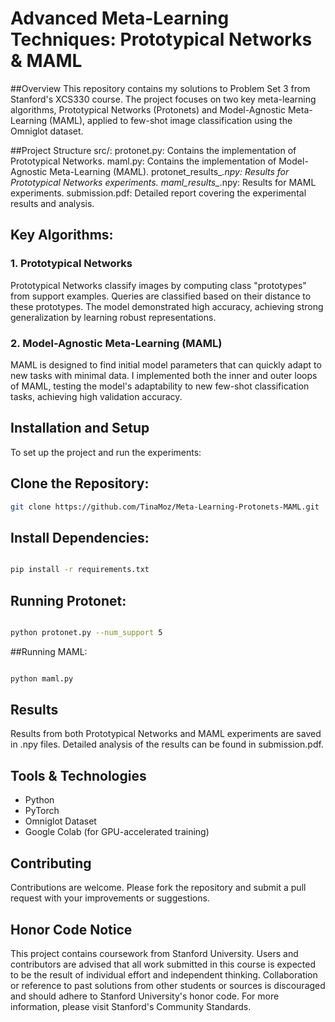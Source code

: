 # Advanced Meta-Learning Techniques: Prototypical Networks & MAML

##Overview
This repository contains my solutions to Problem Set 3 from Stanford's XCS330 course. The project focuses on two key meta-learning algorithms, Prototypical Networks (Protonets) and Model-Agnostic Meta-Learning (MAML), applied to few-shot image classification using the Omniglot dataset.

##Project Structure
src/:
protonet.py: Contains the implementation of Prototypical Networks.
maml.py: Contains the implementation of Model-Agnostic Meta-Learning (MAML).
protonet_results_*.npy: Results for Prototypical Networks experiments.
maml_results_*.npy: Results for MAML experiments.
submission.pdf: Detailed report covering the experimental results and analysis.

## Key Algorithms:
### 1. Prototypical Networks
Prototypical Networks classify images by computing class "prototypes" from support examples. Queries are classified based on their distance to these prototypes. The model demonstrated high accuracy, achieving strong generalization by learning robust representations.

### 2. Model-Agnostic Meta-Learning (MAML)
MAML is designed to find initial model parameters that can quickly adapt to new tasks with minimal data. I implemented both the inner and outer loops of MAML, testing the model's adaptability to new few-shot classification tasks, achieving high validation accuracy.

## Installation and Setup
To set up the project and run the experiments:

## Clone the Repository:

```bash
git clone https://github.com/TinaMoz/Meta-Learning-Protonets-MAML.git
```

## Install Dependencies:
```bash

pip install -r requirements.txt
```

## Running Protonet:
```bash

python protonet.py --num_support 5
```

##Running MAML:

```bash

python maml.py
```

## Results
Results from both Prototypical Networks and MAML experiments are saved in .npy files. Detailed analysis of the results can be found in submission.pdf.

## Tools & Technologies
- Python
- PyTorch
- Omniglot Dataset
- Google Colab (for GPU-accelerated training)

## Contributing
Contributions are welcome. Please fork the repository and submit a pull request with your improvements or suggestions.

## Honor Code Notice
This project contains coursework from Stanford University. Users and contributors are advised that all work submitted in this course is expected to be the result of individual effort and independent thinking. Collaboration or reference to past solutions from other students or sources is discouraged and should adhere to Stanford University's honor code. For more information, please visit Stanford's Community Standards.





